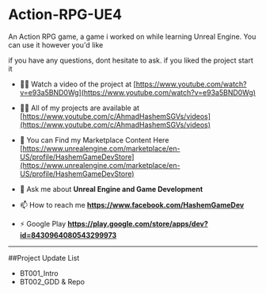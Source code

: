 # Action-RPG-UE4

An Action RPG game, a game i worked on while learning Unreal Engine.
You can use it however you'd like

if you have any questions, dont hesitate to ask.
if you liked the project start it 

- 👨‍💻 Watch a video of the project at [https://www.youtube.com/watch?v=e93a5BND0Wg](https://www.youtube.com/watch?v=e93a5BND0Wg)

- 👨‍💻 All of my projects are available at [https://www.youtube.com/c/AhmadHashemSGVs/videos](https://www.youtube.com/c/AhmadHashemSGVs/videos)

- 📝 You can Find my Marketplace Content Here [https://www.unrealengine.com/marketplace/en-US/profile/HashemGameDevStore](https://www.unrealengine.com/marketplace/en-US/profile/HashemGameDevStore)

- 💬 Ask me about **Unreal Engine and Game Development**

- 📫 How to reach me **https://www.facebook.com/HashemGameDev**

- ⚡ Google Play **https://play.google.com/store/apps/dev?id=8430964080543299973**

---
##Project Update List
* BT001_Intro
* BT002_GDD & Repo
